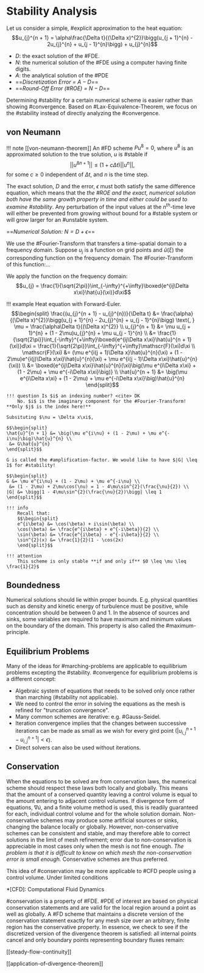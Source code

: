 # Stability Analysis

Let us consider a simple, #explicit approximation to the heat equation: $$u_{j}^{n + 1} = \alpha\frac{\Delta t}{(\Delta x)^{2}}\bigg(u_{j + 1}^{n} - 2u_{j}^{n} + u_{j - 1}^{n}\bigg) + u_{j}^{n}$$

- $D$: the exact solution of the #FDE.
- $N$: the numerical solution of the #FDE using a computer having finite digits.
- $A$: the analytical solution of the #PDE
- ==*Discretization Error = $A - D$*==
- ==*Round-Off Error (#ROE) = $N - D$*==

Determining #stability for a certain numerical scheme is easier rather than showing #convergence. Based on #Lax-Equivalence-Theorem, we focus on the #stability instead of directly analyzing the #convergence.

## von Neumann
!!! note [[von-neumann-theorem]]
    An #FD scheme $Pu^{8} = 0$, where $u^{8}$ is an approximated solution to the true solution, $u$ is #stable if $$||{u^{8}}^{n + 1}|| \leq (1 + c\Delta t)||u^{n}||\text{,}$$ for some $c \geq 0$ independent of $\Delta t$, and $n$ is the time step.

The exact solution, $D$ and the error, $\epsilon$ must both satisfy the same difference equation, which means that the *the #ROE and the exact, numerical solution both have the same growth property in time and either could be used to examine #stability*. Any perturbation of the input values at the $n^{th}$-time leve will either be prevented from growing without bound for a #stable system or will grow larger for an #unstable system.

==*Numerical Solution: $N = D + \epsilon$*==

We use the #Fourier-Transform that transfers a time-spatial domain to a frequency domain. Suppose $u_{j}$ is a function on grid points and $\hat{u}(\xi)$ the corresponding function on the frequency domain. The #Fourier-Transform of this function:...

We apply the function on the frequency domain: $$u_{j} = \frac{1}{\sqrt{2\pi}}\int_{-\infty}^{+\infty}\boxed{e^{ij\Delta x\xi}\hat{u}(\xi)}d\xi$$

!!! example Heat equation with Forward-Euler.
    $$\begin{split}
    \frac{(u_{j}^{n + 1} - u_{j}^{n})}{\Delta t} &= \frac{\alpha}{(\Delta x)^{2}}\bigg(u_{j + 1}^{n} - 2u_{j}^{n} + u_{j - 1}^{n}\bigg) \text{, } \mu = \frac{\alpha\Delta t}{(\Delta x)^{2}} \\
    u_{j}^{n + 1} &= \mu u_{j + 1}^{n} + (1 - 2\mu)u_{j}^{n} + \mu u_{j - 1}^{n} \\
     &= \frac{1}{\sqrt{2\pi}}\int_{-\infty}^{+\infty}\boxed{e^{ij\Delta x\xi}\hat{u}^{n + 1}(\xi)}d\xi = \frac{1}{\sqrt{2\pi}}\int_{-\infty}^{+\infty}\mathscr{F}(\xi)d\xi \\
    \mathscr{F}(\xi) &= (\mu e^{i(j + 1)\Delta x}\hat{u}^{n}(\xi) + (1 - 2\mu)e^{i(j)\Delta x\xi}\hat{u}^{n}(\xi) + \mu e^{i(j - 1)\Delta x\xi}\hat{u}^{n}(\xi)) \\
     &= \boxed{e^{ij\Delta x\xi}\hat{u}^{n}(\xi)\big(\mu e^{i\Delta x\xi} + (1 - 2\mu) + \mu e^{-i\Delta x\xi}\big)} \\
    \hat{u}^{n + 1} &= \big(\mu e^{i\Delta x\xi} + (1 - 2\mu) + \mu e^{-i\Delta x\xi}\big)\hat{u}^{n}
    \end{split}$$

    !!! question Is $i$ an indexing number? <cite> DK
        No. $i$ is the imaginary component for the #Fourier-Transform! **Only $j$ is the index here!**

    Subsituting $\nu = \Delta x\xi$,

    $$\begin{split}
    \hat{u}^{n + 1} &= \big(\mu e^{i\nu} + (1 - 2\mu) + \mu e^{-i\nu}\big)\hat{u}^{n} \\
     &= G\hat{u}^{n}
    \end{split}$$

    G is called the #amplification-factor. We would like to have $|G| \leq 1$ for #stability!

    $$\begin{split}
    G &= \mu e^{i\nu} + (1 - 2\mu) + \mu e^{-i\nu} \\
     &= (1 - 2\mu) + 2\mu\cos(\nu) = 1 - 4\mu\sin^{2}(\frac{\nu}{2}) \\
    |G| &= \bigg|1 - 4\mu\sin^{2}(\frac{\nu}{2})\bigg| \leq 1
    \end{split}$$

    !!! info
        Recall that:
        $$\begin{split}
        e^{i\beta} &= \cos(\beta) + i\sin(\beta) \\
        \cos(\beta) &= \frac{e^{i\beta} + e^{-i\beta}}{2} \\
        \sin(\beta) &= \frac{e^{i\beta} - e^{-i\beta}}{2} \\
        \sin^{2}(x) &= \frac{1}{2}(1 - \cos(2x)
        \end{split}$$

    !!! attention
        This scheme is only stable **if and only if** $0 \leq \mu \leq \frac{1}{2}$

## Boundedness
Numerical solutions should lie within proper bounds. E.g. physical quantities such as density and kinetic energy of turbulence must be positive, while concentration should be between $0$ and $1$. In the absence of sources and sinks, some variables are required to have maximum and minimum values on the boundary of the domain. This property is also called the #maximum-principle.

## Equilibrium Problems
Many of the ideas for #marching-problems are applicable to equilibrium problems excepting the #stability. #convergence for equilibrium problems is a different concept:

- Algebraic system of equations that needs to be solved only once rather than marching (#stability not applicable).
- We need to control the error in solving the equations as the mesh is refined for "truncation convergence".
- Many common schemes are iterative: e.g. #Gauss-Seidel.
- Iteration convergence implies that the changes between successive iterations can be made as small as we wish for every gird point ($|u_{i, j}^{n + 1} - u_{i, j}^{n+1}| < \epsilon$).
- Direct solvers can also be used without iterations.

## Conservation
When the equations to be solved are from conservation laws, the numerical scheme should respect these laws both locally and globally. This means that the amount of a conserved quantity leaving a control volume is equal to the amount entering to adjacent control volumes. If divergence form of equations, $\nabla\dot{u}$, and a finite volume method is used, this is readily guaranteed for each, individual control volume and for the whole solution domain. Non-conservative schemes may produce some artificial sources or sinks, changing the balance locally or globally. However, non-conservative schemes can be consistent and stable, and may therefore able to correct solutions in the limit of mesh refinement; error due to non-conservation is appreciable in most cases only when the mesh is not fine enough. *The problem is that it is difficult to know on which mesh the non-conservation error is small enough.* Conservative schemes are thus preferred.

This idea of #conservation may be more applicable to #CFD people using a control volume. Under limited conditions

*[CFD]: Computational Fluid Dynamics

#conservation is a property of #FDE. #PDE of interest are based on physical conservation statements and are valid for the local region around a point as well as globally. A #FD scheme that maintains a discrete version of the conservation statement exactly for any mesh size over an arbitrary, finite region has the conservative property. In essence, we check to see if the discretized version of the divergence theorem is satisfied: all internal points cancel and only boundary points representing boundary fluxes remain:

[[steady-flow-continuity]]

[[application-of-divergence-theorem]]